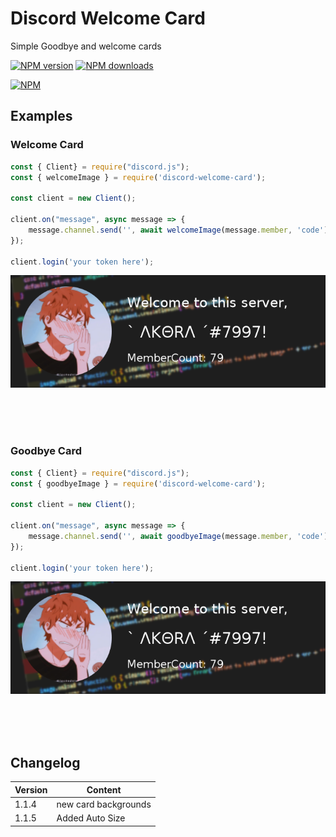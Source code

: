 #  Discord Welcome Card
Simple Goodbye and welcome cards
<div align="left">
  <p>
    <a href="https://www.npmjs.com/package/discord.js"><img src="https://img.shields.io/npm/v/discord-welcome-card.svg?maxAge=3600" alt="NPM version" /></a>
    <a href="https://www.npmjs.com/package/discord-welcome-card"><img src="https://img.shields.io/npm/dt/discord-welcome-card.svg?maxAge=3600" alt="NPM downloads" /></a>
  </p>
</div>

[![NPM](https://nodei.co/npm/discord-welcome-card.png?downloads=true&stars=true)](https://www.npmjs.com/package/discord-welcome-card)


## Examples
###  Welcome Card
```javascript
const { Client} = require("discord.js");
const { welcomeImage } = require('discord-welcome-card');

const client = new Client();

client.on("message", async message => {
    message.channel.send('', await welcomeImage(message.member, 'code'))
});

client.login('your token here');
```
![Image](examples/welcome.png)

<br /><br /><br />


###  Goodbye Card
```javascript
const { Client} = require("discord.js");
const { goodbyeImage } = require('discord-welcome-card');

const client = new Client();

client.on("message", async message => {
    message.channel.send('', await goodbyeImage(message.member, 'code'))
});

client.login('your token here');
```
![Image](examples/welcome.png)

<br /><br /><br />



##  Changelog
| Version  | Content |
| ------------- | ------------- |
| 1.1.4  | new card backgrounds  |
| 1.1.5  | Added Auto Size  |